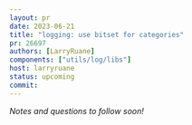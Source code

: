 ```yaml
---
layout: pr
date: 2023-06-21
title: "logging: use bitset for categories"
pr: 26697
authors: [LarryRuane]
components: ["utils/log/libs"]
host: larryruane
status: upcoming
commit:
---
```


_Notes and questions to follow soon!_

<!-- TODO: Before meeting, add notes and questions
## Notes

## Questions

1. Did you review the PR? [Concept ACK, approach ACK, tested ACK, or NACK](https://github.com/bitcoin/bitcoin/blob/master/CONTRIBUTING.md#peer-review)? What was your review approach?
-->


<!-- TODO: After meeting, uncomment and add meeting log between the irc tags
## Meeting Log

{% irc %}
{% endirc %}
-->
